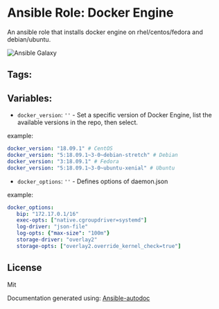 # Ansible Role: Docker Engine


An ansible role that installs docker engine on rhel/centos/fedora and debian/ubuntu. 

![Ansible Galaxy](https://github.com/BasisTI/ansible_docker/workflows/Ansible%20Galaxy/badge.svg)

## Tags:
## Variables:

* `docker_version`: `''` - Set a specific version of Docker Engine, list the available versions in the repo, then select.

example: 


```yaml
docker_version: "18.09.1" # CentOS
docker_version: "5:18.09.1~3-0~debian-stretch" # Debian
docker_version: "3:18.09.1" # Fedora
docker_version: "5:18.09.1~3-0~ubuntu-xenial" # Ubuntu
```

* `docker_options`: `''` - Defines options of daemon.json

example: 


```yaml
docker_options:
   bip: "172.17.0.1/16"
   exec-opts: ["native.cgroupdriver=systemd"]
   log-driver: "json-file"
   log-opts: {"max-size": "100m"}
   storage-driver: "overlay2"
   storage-opts: ["overlay2.override_kernel_check=true"]
```
## License
Mit



Documentation generated using: [Ansible-autodoc](https://github.com/AndresBott/ansible-autodoc)

